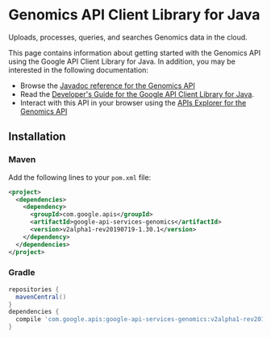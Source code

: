 # Genomics API Client Library for Java

Uploads, processes, queries, and searches Genomics data in the cloud.

This page contains information about getting started with the Genomics API
using the Google API Client Library for Java. In addition, you may be interested
in the following documentation:

* Browse the [Javadoc reference for the Genomics API][javadoc]
* Read the [Developer's Guide for the Google API Client Library for Java][google-api-client].
* Interact with this API in your browser using the [APIs Explorer for the Genomics API][api-explorer]

## Installation

### Maven

Add the following lines to your `pom.xml` file:

```xml
<project>
  <dependencies>
    <dependency>
      <groupId>com.google.apis</groupId>
      <artifactId>google-api-services-genomics</artifactId>
      <version>v2alpha1-rev20190719-1.30.1</version>
    </dependency>
  </dependencies>
</project>
```

### Gradle

```gradle
repositories {
  mavenCentral()
}
dependencies {
  compile 'com.google.apis:google-api-services-genomics:v2alpha1-rev20190719-1.30.1'
}
```

[javadoc]: https://googleapis.dev/java/google-api-services-genomics/latest/index.html
[google-api-client]: https://github.com/googleapis/google-api-java-client/
[api-explorer]: https://developers.google.com/apis-explorer/#p/abusiveexperiencereport/v1/
